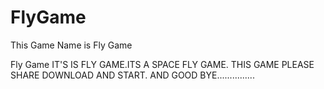 # FlyGame
This Game Name is Fly Game

Fly Game 
IT'S IS FLY GAME.ITS A SPACE FLY GAME.
THIS GAME PLEASE SHARE DOWNLOAD AND START. AND GOOD BYE...............
